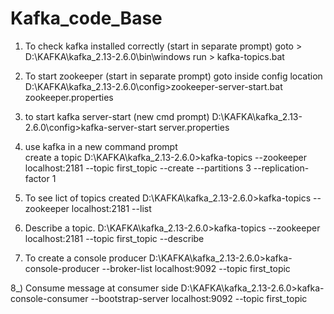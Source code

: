 # Kafka_code_Base

1) To check kafka installed correctly (start in separate prompt)
  goto >  D:\KAFKA\kafka_2.13-2.6.0\bin\windows
  run > kafka-topics.bat
  
2) To start zookeeper (start in separate prompt)
   goto inside config location
  D:\KAFKA\kafka_2.13-2.6.0\config>zookeeper-server-start.bat zookeeper.properties 

3) to start kafka server-start (new cmd prompt)
  D:\KAFKA\kafka_2.13-2.6.0\config>kafka-server-start server.properties  
  
4) use kafka in a new command prompt  
 create a topic
 D:\KAFKA\kafka_2.13-2.6.0>kafka-topics --zookeeper localhost:2181 --topic first_topic --create --partitions 3 --replication-factor 1
 
5) To see lict of topics created
  D:\KAFKA\kafka_2.13-2.6.0>kafka-topics --zookeeper localhost:2181 --list

6) Describe a topic.
  D:\KAFKA\kafka_2.13-2.6.0>kafka-topics --zookeeper localhost:2181 --topic first_topic --describe

7) To create a console producer
  D:\KAFKA\kafka_2.13-2.6.0>kafka-console-producer --broker-list localhost:9092 --topic first_topic  
  
8_) Consume message at consumer side
    D:\KAFKA\kafka_2.13-2.6.0>kafka-console-consumer --bootstrap-server localhost:9092 --topic first_topic  
